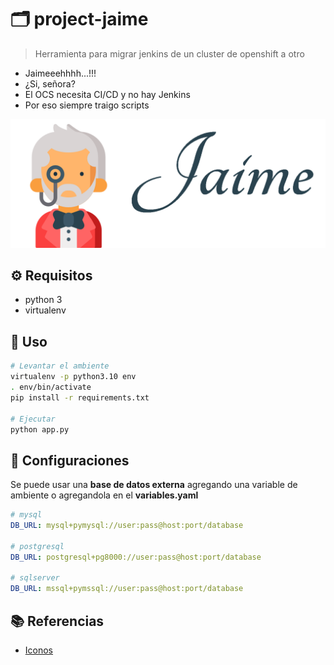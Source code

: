 # :card_index_dividers: project-jaime

> Herramienta para migrar jenkins de un cluster de openshift a otro

- Jaimeeehhhh...!!!
- ¿Si, señora?
- El OCS necesita CI/CD y no hay Jenkins
- Por eso siempre traigo scripts

![alt](img/logo.png)


## :gear: Requisitos

- python 3
- virtualenv

## :tada: Uso

```bash
# Levantar el ambiente
virtualenv -p python3.10 env
. env/bin/activate
pip install -r requirements.txt

# Ejecutar
python app.py
```

## :hammer: Configuraciones

Se puede usar una **base de datos externa** agregando una variable de ambiente o agregandola en el **variables.yaml**

```yaml
# mysql
DB_URL: mysql+pymysql://user:pass@host:port/database

# postgresql
DB_URL: postgresql+pg8000://user:pass@host:port/database

# sqlserver
DB_URL: mssql+pymssql://user:pass@host:port/database

```

## :books: Referencias

- [Iconos](https://github.com/ikatyang/emoji-cheat-sheet/blob/master/README.md)


